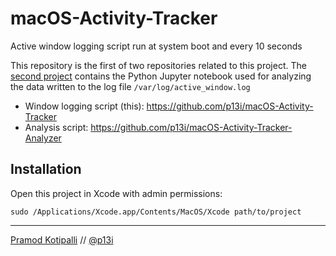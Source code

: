 # macOS-Activity-Tracker

Active window logging script run at system boot and every 10 seconds

This repository is the first of two repositories related to this project. The [second project](https://github.com/p13i/macOS-Activity-Tracker-Analyzer) contains the Python Jupyter notebook used for analyzing the data written to the log file `/var/log/active_window.log`

* Window logging script (this): https://github.com/p13i/macOS-Activity-Tracker
* Analysis script: https://github.com/p13i/macOS-Activity-Tracker-Analyzer

## Installation

Open this project in Xcode with admin permissions:

```shell
sudo /Applications/Xcode.app/Contents/MacOS/Xcode path/to/project
```

---

[Pramod Kotipalli](http://p13i.io/) // [@p13i](https://github.com/p13i)
